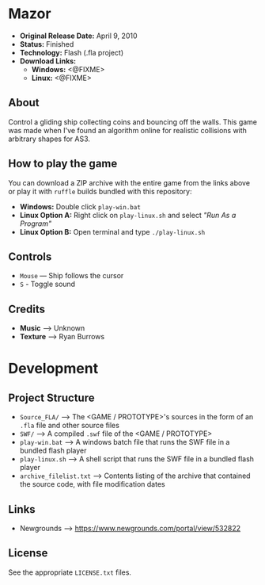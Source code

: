 # Mazor

 - **Original Release Date:** April 9, 2010
 - **Status:** Finished
 - **Technology:** Flash (.fla project)
 - **Download Links:**
   - **Windows:** <@FIXME>
   - **Linux:** <@FIXME>


## About
Control a gliding ship collecting coins and bouncing off the walls. This game
was made when I've found an algorithm online for realistic collisions with
arbitrary shapes for AS3.


## How to play the game
You can download a ZIP archive with the entire game from the links above
or play it with `ruffle` builds bundled with this repository:

 - **Windows:** Double click `play-win.bat`
 - **Linux Option A:** Right click on `play-linux.sh` and
   select *"Run As a Program"*
 - **Linux Option B:** Open terminal and type `./play-linux.sh`


## Controls
 * `Mouse` — Ship follows the cursor
 * `S` - Toggle sound


## Credits
- **Music** ⟶ Unknown
- **Texture** ⟶ Ryan Burrows


# Development
<FILL Optionally with additional development information>


## Project Structure
 - `Source_FLA/` ⟶ The <GAME / PROTOTYPE>'s sources in the form of an `.fla` file
    and other source files
 - `SWF/` ⟶ A compiled `.swf` file of the <GAME / PROTOTYPE>
 - `play-win.bat` ⟶ A windows batch file that runs the SWF file in
   a bundled flash player
 - `play-linux.sh` ⟶ A shell script that runs the SWF file in
   a bundled flash player
 - `archive_filelist.txt` ⟶ Contents listing of the archive that contained the
   source code, with file modification dates


## Links
 - Newgrounds ⟶ https://www.newgrounds.com/portal/view/532822


## License
See the appropriate `LICENSE.txt` files.